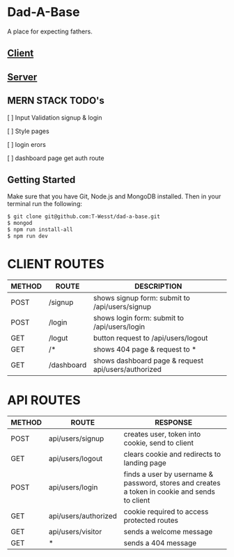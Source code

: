 # Dad-A-Base

A place for expecting fathers.

## [Client](/client)

## [Server](/server)

## MERN STACK TODO's

[ ] Input Validation signup & login

[ ] Style pages

[ ] login erors

[ ] dashboard page get auth route


## Getting Started

Make sure that you have Git, Node.js and MongoDB installed. Then in your terminal run the following:

```sh
$ git clone git@github.com:T-Wesst/dad-a-base.git
$ mongod
$ npm run install-all
$ npm run dev
```

# CLIENT ROUTES
| METHOD | ROUTE  | DESCRIPTION                                                                                                                
| ------ | ------ |------------------------------------------ |
| POST   | /signup| shows signup form: submit to /api/users/signup |
| POST   | /login | shows login form: submit to /api/users/login  |
| GET    | /logut | button request to /api/users/logout       |
| GET   | /* | shows 404 page & request to *  |
| GET   | /dashboard | shows dashboard page & request api/users/authorized  |                                                                                              

# API ROUTES

| METHOD | ROUTE            | RESPONSE                                                                                                                
| ------ | ---------------- | ------------------------------------------------------------------------ |
| POST   | api/users/signup | creates user, token into cookie, send to client |                   
| GET    | api/users/logout | clears cookie and redirects to landing page                              |
| POST   | api/users/login | finds a user by username & password, stores and creates a token in cookie and sends to client |
| GET    | api/users/authorized | cookie required to access protected routes                           |
| GET    | api/users/visitor | sends a welcome message                                                                               
| GET    | * | sends a 404 message|
